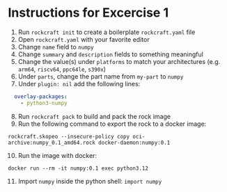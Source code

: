 # Instructions for Excercise 1

1. Run `rockcraft init` to create a boilerplate `rockcraft.yaml` file
2. Open `rockcraft.yaml` with your favorite editor
3. Change `name` field to `numpy`
4. Change `summary` and `description` fields to something meaningful
5. Change the value(s) under `platforms` to match your architectures (e.g. `arm64`, `riscv64`, `ppc64le`, `s390x`)
6. Under `parts`, change the part name from `my-part` to `numpy`
7. Under `plugin: nil` add the following lines: 
```yaml
  overlay-packages:
    - python3-numpy
```
8. Run `rockcraft pack` to build and pack the rock image
9. Run the following command to export the rock to a docker image:
```
rockcraft.skopeo --insecure-policy copy oci-archive:numpy_0.1_amd64.rock docker-daemon:numpy:0.1
```
10. Run the image with docker:
```
docker run --rm -it numpy:0.1 exec python3.12
```
11. Import `numpy` inside the python shell: `import numpy`
